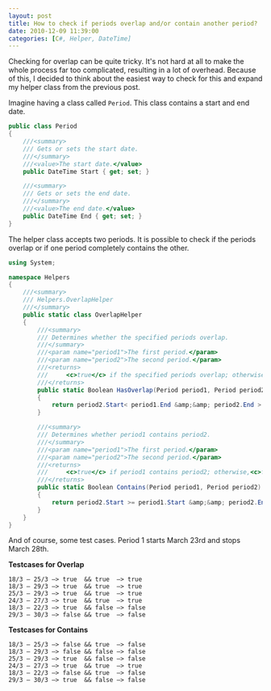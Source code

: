 ```yaml
---
layout: post
title: How to check if periods overlap and/or contain another period?
date: 2010-12-09 11:39:00
categories: [C#, Helper, DateTime]
---
```


Checking for overlap can be quite tricky. It's not hard at all to make the whole process far too complicated, resulting in a lot of overhead. Because of this, I decided to think about the easiest way to check for this and expand my helper class from the previous post.

Imagine having a class called `Period`. This class contains a start and end date.
```csharp
public class Period
{
	///<summary>
	/// Gets or sets the start date.
	///</summary>
	///<value>The start date.</value>
	public DateTime Start { get; set; }

	///<summary>
	/// Gets or sets the end date.
	///</summary>
	///<value>The end date.</value>
	public DateTime End { get; set; }
}
```

The helper class accepts two periods. It is possible to check if the periods overlap or if one period completely contains the other.

```csharp
using System;

namespace Helpers
{
    ///<summary>
    /// Helpers.OverlapHelper
    ///</summary>
    public static class OverlapHelper
    {
        ///<summary>
        /// Determines whether the specified periods overlap.
        ///</summary>
        ///<param name="period1">The first period.</param>
        ///<param name="period2">The second period.</param>
        ///<returns>
        /// 	<c>true</c> if the specified periods overlap; otherwise,<c>false</c>.
        ///</returns>
        public static Boolean HasOverlap(Period period1, Period period2)
        {
            return period2.Start< period1.End &amp;&amp; period2.End > period1.Start;
        }

        ///<summary>
        /// Determines whether period1 contains period2.
        ///</summary>
        ///<param name="period1">The first period.</param>
        ///<param name="period2">The second period.</param>
        ///<returns>
        /// 	<c>true</c> if period1 contains period2; otherwise,<c>false</c>.
        ///</returns>
        public static Boolean Contains(Period period1, Period period2)
        {
            return period2.Start >= period1.Start &amp;&amp; period2.End<= period1.End;
        }
    }
}
```


And of course, some test cases. Period 1 starts March 23rd and stops March 28th.

**Testcases for Overlap**

```markup
18/3 – 25/3 –> true  &&	true  –> true
18/3 – 29/3 –> true  &&	true  –> true
25/3 – 29/3 –> true  &&	true  –> true
24/3 – 27/3 –> true  &&	true  –> true
18/3 – 22/3 –> true  &&	false –> false
29/3 – 30/3 –> false && true  –> false
```

**Testcases for Contains**

```markup
18/3 – 25/3 –> false && true  –> false
18/3 – 29/3 –> false && false –> false
25/3 – 29/3 –> true  && false –> false
24/3 – 27/3 –> true  && true  –> true
18/3 – 22/3 –> false && true  –> false
29/3 – 30/3 –> true  && false –> false
```
